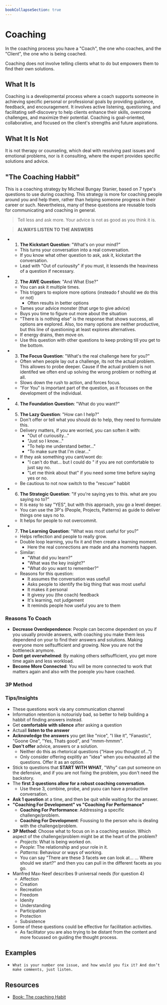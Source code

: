 ```yaml
---
bookCollapseSection: true
---
```

# Coaching

In the coaching process you have a "Coach", the one who coaches, and the "Client", the one who is being coached.

Coaching does not involve telling clients what to do but empowers them to find their own solutions.

## What It Is
Coaching is a developmental process where a coach supports someone in achieving specific personal or professional goals by providing guidance, feedback, and encouragement. It involves active listening, questioning, and facilitating self-discovery to help clients enhance their skills, overcome challenges, and maximize their potential. Coaching is goal-oriented, collaborative, and focused on the client's strengths and future aspirations.

## What It Is Not
It is not therapy or counseling, which deal with resolving past issues and emotional problems, nor is it consulting, where the expert provides specific solutions and advice.

## "The Coaching Habbit"

This is a coaching strategy by Micheal Bungay Stanier, based on 7 type's questions to use during coaching. This strategy is more for coaching people around you and help them, rather than helping someone progress in their career or such. Nevertheless, many of these questions are reusable tools for communicating and coaching in general.

> Tell less and ask more. Your advice is not as good as you think it is.

> **ALWAYS LISTEN TO THE ANSWERS**

* 1. **The Kickstart Question**: "What's on your mind?"
  * This turns your conversation into a real conversation.
  * If you know what other question to ask, ask it, kickstart the conversation.
  * Lead with "Out of curiousity" if you must, it lessends the heaviness of a question if necessary.
* 2. **The AWE Question**: "And What Else?"
  * You can ask it multiple times.
  * This triggers to explore more options (insteado f shoulld we do this or not)
    * Often results in better options
  * Tames your advice monster (that urge to give advice)
  * Buys you time to figure out more about the situation
  * "There is is nothing else" is the response that shows success, all options are explored. Also, too many options are neither productive, but this line of questioning at least explores alternatives.
  * If energy drains, then move on.
  * Use this question with other questions to keep probing till you get to the bottom.
* 3. **The Focus Question**: "What's the real challenge here for you?"
  * Often when people lay out a challenge, its not the actual problem. This allowes to probe deeper. Cause if the actual problem is not identifed we often end up solving the wrong problem or nothing at all.
  * Slows down the rush to action, and forces focus.
  * "For You" is important part of the question, as it focusses on the development of the individual.
* 4. **The Foundation Question**: "What do you want?"
* 5. **The Lazy Question**: "How can I help?"
  * Don't offer or tell what you should do to help, they need to formulate this.
  * Delivery matters, if you are worried, you can soften it with:
    * "Out of curiousity..."
    * "Just so I know..."
    * "To help me understand better..."
    * "To make sure that I'm clear..."
  * If they ask something you cant/wont do:
    * "I can't do that... but I could do <counter offer>" if you are not comfortable to just say no.
    * "Let me think about that" if you need some time before saying yes or no.
  * Be cautious to not now switch to the "rescuer" habbit
* 6. **The Strategic Question**: "If you're saying yes to this. what are you saying no to?"
  * It is easy to say "YES", but with this approach, you go a level deeper.
  * You can use the 3P's (People, Projects, Patterns) as guide to deliver things one says no to.
  * It helps for people to not overcommit.
* 7. **The Learning Question**: "What was most useful for you?"
  * Helps reflection and people to really grow.
  * Double loop learning, you fix it and then create a learning moment.
    * Here the real connections are made and aha moments happen.
  * Similar:
    * "What did you learn?"
    * "What was the key insight?"
    * "What do you want to remember?"
  * Reasons for this question:
    * It assumes the conversation was usefull
    * Asks people to identify the big thing that was most useful
    * It makes it personal
    * It givesy you (the coach) feedback
    * It's learning, not judgement
    * It reminds people how useful you are to them

### Reasons To Coach

* **Decrease Overdependence**: People can become dependent on you if you usually provide answers, with coaching you make them less dependend on your to find their answers and solutions. Making everyone more selfsufficient and growing. Now you are not the bottleneck anymore.
* **Dont get overwhelmed**: By making others selfsufficient, you get more time again and less workload.
* **Become More Connected**: You will be more connected to work that matters again and also with the poeople you have coached.

### 3P Method

### Tips/Insights

* These questions work via any communication channel
* Information retention is notourisly bad, so better to help building a habbit of finding answers instead.
* Get **comfortable with silence** after asking a question
* Actuall **listen to the answer**
* **Acknowledge the answers** you get like "nice", "I like it", "Fanastic", "Goone One", "Yes, Thats good", and "mmm-hmmm".
* **Don't offer** advice, answers or a solution.
  * Neither do this as rhetorical questions ("Have you thought of...")
  * Only consider offering explitly an "idea" when you exhausted all the questions. Offer it as an option.
* Stick to questions that **START WITH WHAT**, "Why" can put someone on the defensive, and if you are not fixing the problem, you don't need the backstory.
* The **first 3 questions allow for a robust coaching conversation**.
  * Use these 3, combine, probe, and yuou can have a productive conversation.
* **Ask 1 question** at a time, and then be quit while waiting for the answer.
* **"Coaching For Development" vs "Coaching For Performance"**
  * **Coaching For Performance**: Addressing a specific challenge/problem.
  * **Coaching For Development**: Foussing to the person who is dealing with the challenge/problem.
* **3P Method**: Choose what to focus on in a coaching session. Which aspect of the challenge/problem might be at the heart of the problem?
  * *Projects*: What is being worked on.
  * *People*: The relationship and your role in it.
  * *Patterns*: Behaviour or ways of working.
  * You can say "There are these 3 facets we can look at... <explain> ... Where should we start?" and then you can pull in the different facets as you go.
* Manfred Max-Neef describes 9 universal needs (for question 4)
  * Affection
  * Creation
  * Recreation
  * Freedom
  * Idenity
  * Understanding
  * Participation
  * Protection
  * Subsistence
* Some of these questions could be effective for facilitation activities.
  * As facilitator you are also trying to be distant from the content and more focussed on guiding the thought process.

## Examples

* `What is your number one issue, and how would you fix it? And don’t make comments, just listen.`

## Resources

* [Book: The coaching Habit](https://www.goodreads.com/book/show/29342515-the-coaching-habit)

